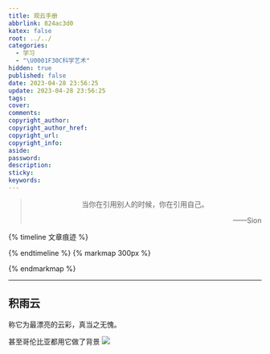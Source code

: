 ```yaml
---
title: 观云手册
abbrlink: 824ac3d0
katex: false
root: ../../
categories:
  - 学习
  - "\U0001F30C科学艺术"
hidden: true
published: false
date: 2023-04-28 23:56:25
update: 2023-04-28 23:56:25
tags:
cover:
comments:
copyright_author:
copyright_author_href:
copyright_url:
copyright_info:
aside:
password:
description:
sticky:
keywords:
---
```


> <center>当你在引用别人的时候，你在引用自己。</center>
> <p align="right">——Sion</p>

{% timeline 文章痕迹 %}
<!-- timeline 2023-04-28-->
<!-- endtimeline -->
{% endtimeline %}
{% markmap 300px %}
<!-- @import "[TOC]" {cmd="toc" depthFrom=1 depthTo=6 orderedList=false} -->
<!-- code_chunk_output -->



<!-- /code_chunk_output -->
{% endmarkmap %}

-----


## 积雨云
称它为最漂亮的云彩，真当之无愧。

甚至哥伦比亚都用它做了背景
![](https://pic.si-on.top/2023/08/20230428235737.png)
